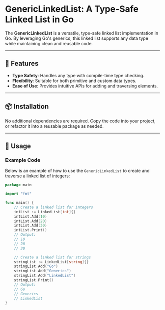 # GenericLinkedList: A Type-Safe Linked List in Go

The **GenericLinkedList** is a versatile, type-safe linked list implementation in Go. By leveraging Go's generics, this linked list supports any data type while maintaining clean and reusable code.

---

## 🧩 Features

- **Type Safety**: Handles any type with compile-time type checking.
- **Flexibility**: Suitable for both primitive and custom data types.
- **Ease of Use**: Provides intuitive APIs for adding and traversing elements.

---

## 📦 Installation

No additional dependencies are required. Copy the code into your project, or refactor it into a reusable package as needed.

---

## 🚀 Usage

### **Example Code**
Below is an example of how to use the `GenericLinkedList` to create and traverse a linked list of integers:

```go
package main

import "fmt"

func main() {
    // Create a linked list for integers
    intList := LinkedList[int]{}
    intList.Add(10)
    intList.Add(20)
    intList.Add(30)
    intList.Print() 
    // Output:
    // 10
    // 20
    // 30

    // Create a linked list for strings
    stringList := LinkedList[string]{}
    stringList.Add("Go")
    stringList.Add("Generics")
    stringList.Add("LinkedList")
    stringList.Print()
    // Output:
    // Go
    // Generics
    // LinkedList
}
